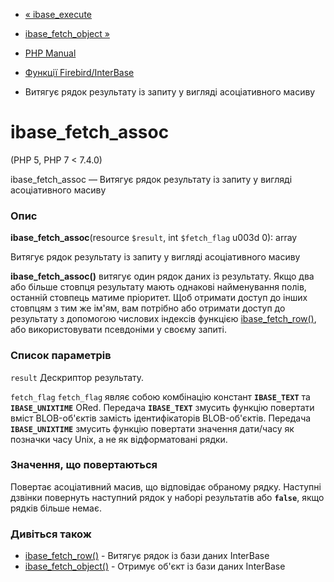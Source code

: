- [« ibase_execute](function.ibase-execute.md)
- [ibase_fetch_object »](function.ibase-fetch-object.md)

- [PHP Manual](index.md)
- [Функції Firebird/InterBase](ref.ibase.md)
- Витягує рядок результату із запиту у вигляді асоціативного масиву

# ibase_fetch_assoc

(PHP 5, PHP 7 \< 7.4.0)

ibase_fetch_assoc — Витягує рядок результату із запиту у вигляді
асоціативного масиву

### Опис

**ibase_fetch_assoc**(resource `$result`, int `$fetch_flag` u003d 0): array

Витягує рядок результату із запиту у вигляді асоціативного масиву

**ibase_fetch_assoc()** витягує один рядок даних із результату. Якщо
два або більше стовпця результату мають однакові найменування полів,
останній стовпець матиме пріоритет. Щоб отримати доступ до інших
стовпцям з тим же ім'ям, вам потрібно або отримати доступ до результату з
допомогою числових індексів функцією
[ibase_fetch_row()](function.ibase-fetch-row.md), або використовувати
псевдоніми у своєму запиті.

### Список параметрів

`result`
Дескриптор результату.

`fetch_flag`
`fetch_flag` являє собою комбінацію констант **`IBASE_TEXT`** та
**`IBASE_UNIXTIME`** ORed. Передача **`IBASE_TEXT`** змусить функцію
повертати вміст BLOB-об'єктів замість ідентифікаторів
BLOB-об'єктів. Передача **`IBASE_UNIXTIME`** змусить функцію повертати
значення дати/часу як позначки часу Unix, а не як відформатовані
рядки.

### Значення, що повертаються

Повертає асоціативний масив, що відповідає обраному рядку.
Наступні дзвінки повернуть наступний рядок у наборі результатів або
**`false`**, якщо рядків більше немає.

### Дивіться також

- [ibase_fetch_row()](function.ibase-fetch-row.md) - Витягує
рядок із бази даних InterBase
- [ibase_fetch_object()](function.ibase-fetch-object.md) - Отримує
об'єкт із бази даних InterBase
